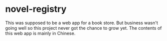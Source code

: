 # novel-registry

This was supposed to be a web app for a book store. But business wasn't going well so this project never got the chance to grow yet.
The contents of this web app is mainly in Chinese.
